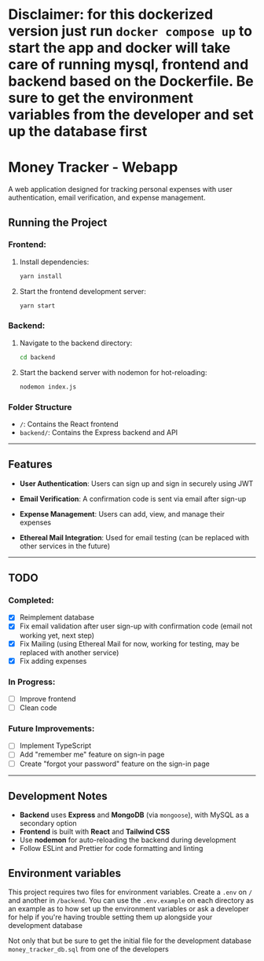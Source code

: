 
# Disclaimer: for this dockerized version just run `docker compose up` to start the app and docker will take care of running mysql, frontend and backend based on the Dockerfile. Be sure to get the environment variables from the developer and set up the database first


# Money Tracker - Webapp

A web application designed for tracking personal expenses with user authentication, email verification, and expense management.

## Running the Project

### Frontend:

1. Install dependencies:
   ```bash
   yarn install
   ```
2. Start the frontend development server:
   ```bash
   yarn start
   ```

### Backend:

1. Navigate to the backend directory:
   ```bash
   cd backend
   ```
2. Start the backend server with nodemon for hot-reloading:
   ```bash
   nodemon index.js
   ```

### Folder Structure

- `/`: Contains the React frontend
- `backend/`: Contains the Express backend and API

---

## Features

- **User Authentication**: Users can sign up and sign in securely using JWT

- **Email Verification**: A confirmation code is sent via email after sign-up

- **Expense Management**: Users can add, view, and manage their expenses

- **Ethereal Mail Integration**: Used for email testing (can be replaced with other services in the future)

---

## TODO

### Completed:

- [x] Reimplement database
- [x] Fix email validation after user sign-up with confirmation code (email not working yet, next step)
- [x] Fix Mailing (using Ethereal Mail for now, working for testing, may be replaced with another service)
- [x] Fix adding expenses

### In Progress:

- [ ] Improve frontend
- [ ] Clean code

### Future Improvements:

- [ ] Implement TypeScript
- [ ] Add "remember me" feature on sign-in page
- [ ] Create "forgot your password" feature on the sign-in page

---

## Development Notes

- **Backend** uses **Express** and **MongoDB** (via `mongoose`), with MySQL as a secondary option
- **Frontend** is built with **React** and **Tailwind CSS**
- Use **nodemon** for auto-reloading the backend during development
- Follow ESLint and Prettier for code formatting and linting

## Environment variables

This project requires two files for environment variables. Create a `.env` on `/` and another in `/backend`. You can use the `.env.example` on each directory as an example as to how set up the environment variables or ask a developer for help if you're having trouble setting them up alongside your development database

Not only that but be sure to get the initial file for the development database `money_tracker_db.sql` from one of the developers
